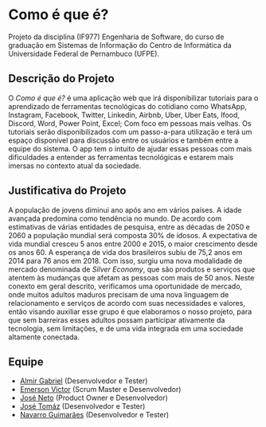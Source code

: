 # Como é que é?

Projeto da disciplina (IF977) Engenharia de Software, do curso de graduação em Sistemas de Informação do Centro de Informática da Universidade Federal de Pernambuco (UFPE).

## Descrição do Projeto

O *Como é que é?* é uma aplicação web que irá disponibilizar tutoriais para o aprendizado de ferramentas tecnológicas do cotidiano como WhatsApp, Instagram, Facebook, Twitter, Linkedin, Airbnb, Uber, Uber Eats, Ifood, Discord, Word, Power Point, Excel; Com foco em pessoas mais velhas. Os tutoriais serão disponibilizados com um passo-a-para utilização e terá um espaço disponível para discussão entre os usuários e também entre a equipe do sistema. O app tem o intuito de ajudar essas pessoas com mais dificuldades a entender as ferramentas tecnológicas e estarem mais imersas no contexto atual da sociedade.

## Justificativa do Projeto

A população de jovens diminui ano após ano em vários países. A idade avançada predomina como tendência no mundo. De acordo com estimativas de várias entidades de pesquisa, entre as décadas de 2050 e 2060 a população mundial será composta 30% de idosos.
A expectativa de vida mundial cresceu 5 anos entre 2000 e 2015, o maior crescimento desde os anos 60. A esperança de vida dos brasileiros subiu de 75,2 anos em 2014 para 76 anos em 2018.
Com isso, surgiu uma nova modalidade de mercado denominada de *Silver Economy*, que são produtos e serviços que atentem às mudanças que afetam as pessoas com mais de 50 anos.
Neste conexto em geral descrito, verificamos uma oportunidade de mercado, onde muitos adultos maduros precisam de uma nova linguagem de relacionamento e serviços de acordo com suas necessidades e valores, então visando auxiliar esse grupo é que elaboramos o nosso projeto, para que sem barreiras esses adultos possam participar ativamente da tecnologia, sem limitações, e de uma vida integrada em uma sociedade altamente conectada.

## Equipe

- [Almir Gabriel](https://github.com/almirgabrielgds) (Desenvolvedor e Tester)
- [Emerson Victor](https://github.com/EmersonVictor) (Scrum Master e Desenvolvedor)
- [José Neto](https://github.com/jcsn2) (Product Owner e Desenvolvedor)
- [José Tomáz](https://github.com/jtomaz99) (Desenvolvedor e Tester)
- [Navarro Guimarães](https://github.com/NavarroGuimaraes) (Desenvolvedor e Tester)
